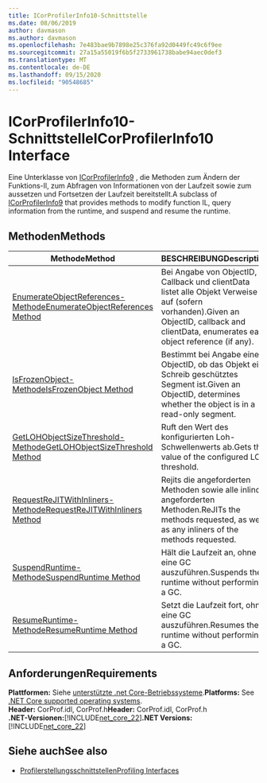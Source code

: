 ```yaml
---
title: ICorProfilerInfo10-Schnittstelle
ms.date: 08/06/2019
author: davmason
ms.author: davmason
ms.openlocfilehash: 7e483bae9b7898e25c376fa92d0449fc49c6f9ee
ms.sourcegitcommit: 27a15a55019f6b5f2733961738babe94aec0def3
ms.translationtype: MT
ms.contentlocale: de-DE
ms.lasthandoff: 09/15/2020
ms.locfileid: "90548685"
---
```

# <a name="icorprofilerinfo10-interface"></a><span data-ttu-id="61c2e-102">ICorProfilerInfo10-Schnittstelle</span><span class="sxs-lookup"><span data-stu-id="61c2e-102">ICorProfilerInfo10 Interface</span></span>

<span data-ttu-id="61c2e-103">Eine Unterklasse von [ICorProfilerInfo9](icorprofilerinfo9-interface.md) , die Methoden zum Ändern der Funktions-Il, zum Abfragen von Informationen von der Laufzeit sowie zum aussetzen und Fortsetzen der Laufzeit bereitstellt.</span><span class="sxs-lookup"><span data-stu-id="61c2e-103">A subclass of [ICorProfilerInfo9](icorprofilerinfo9-interface.md) that provides methods to modify function IL, query information from the runtime, and suspend and resume the runtime.</span></span>

## <a name="methods"></a><span data-ttu-id="61c2e-104">Methoden</span><span class="sxs-lookup"><span data-stu-id="61c2e-104">Methods</span></span>  

| <span data-ttu-id="61c2e-105">Methode</span><span class="sxs-lookup"><span data-stu-id="61c2e-105">Method</span></span>|<span data-ttu-id="61c2e-106">BESCHREIBUNG</span><span class="sxs-lookup"><span data-stu-id="61c2e-106">Description</span></span>|  
| ------------|-----------------|  
|[<span data-ttu-id="61c2e-107">EnumerateObjectReferences-Methode</span><span class="sxs-lookup"><span data-stu-id="61c2e-107">EnumerateObjectReferences Method</span></span>](icorprofilerinfo10-enumerateobjectreferences-method.md)|<span data-ttu-id="61c2e-108">Bei Angabe von ObjectID, Callback und clientData listet alle Objekt Verweise auf (sofern vorhanden).</span><span class="sxs-lookup"><span data-stu-id="61c2e-108">Given an ObjectID, callback and clientData, enumerates each object reference (if any).</span></span> |
|[<span data-ttu-id="61c2e-109">IsFrozenObject-Methode</span><span class="sxs-lookup"><span data-stu-id="61c2e-109">IsFrozenObject Method</span></span>](icorprofilerinfo10-isfrozenobject-method.md)|<span data-ttu-id="61c2e-110">Bestimmt bei Angabe einer ObjectID, ob das Objekt ein Schreib geschütztes Segment ist.</span><span class="sxs-lookup"><span data-stu-id="61c2e-110">Given an ObjectID, determines whether the object is in a read-only segment.</span></span> |
|[<span data-ttu-id="61c2e-111">GetLOHObjectSizeThreshold-Methode</span><span class="sxs-lookup"><span data-stu-id="61c2e-111">GetLOHObjectSizeThreshold Method</span></span>](icorprofilerinfo10-getlohobjectsizethreshold-method.md)|<span data-ttu-id="61c2e-112">Ruft den Wert des konfigurierten Loh-Schwellenwerts ab.</span><span class="sxs-lookup"><span data-stu-id="61c2e-112">Gets the value of the configured LOH threshold.</span></span> |
|[<span data-ttu-id="61c2e-113">RequestReJITWithInliners-Methode</span><span class="sxs-lookup"><span data-stu-id="61c2e-113">RequestReJITWithInliners Method</span></span>](icorprofilerinfo10-requestrejitwithinliners-method.md)| <span data-ttu-id="61c2e-114">Rejits die angeforderten Methoden sowie alle inlinder angeforderten Methoden.</span><span class="sxs-lookup"><span data-stu-id="61c2e-114">ReJITs the methods requested, as well as any inliners of the methods requested.</span></span>  |
|[<span data-ttu-id="61c2e-115">SuspendRuntime-Methode</span><span class="sxs-lookup"><span data-stu-id="61c2e-115">SuspendRuntime Method</span></span>](icorprofilerinfo10-suspendruntime-method.md)| <span data-ttu-id="61c2e-116">Hält die Laufzeit an, ohne eine GC auszuführen.</span><span class="sxs-lookup"><span data-stu-id="61c2e-116">Suspends the runtime without performing a GC.</span></span> |
|[<span data-ttu-id="61c2e-117">ResumeRuntime-Methode</span><span class="sxs-lookup"><span data-stu-id="61c2e-117">ResumeRuntime Method</span></span>](icorprofilerinfo10-resumeruntime-method.md)| <span data-ttu-id="61c2e-118">Setzt die Laufzeit fort, ohne eine GC auszuführen.</span><span class="sxs-lookup"><span data-stu-id="61c2e-118">Resumes the runtime without performing a GC.</span></span> |

## <a name="requirements"></a><span data-ttu-id="61c2e-119">Anforderungen</span><span class="sxs-lookup"><span data-stu-id="61c2e-119">Requirements</span></span>  
<span data-ttu-id="61c2e-120">**Plattformen:** Siehe [unterstützte .net Core-Betriebssysteme](../../../core/install/windows.md?pivots=os-windows).</span><span class="sxs-lookup"><span data-stu-id="61c2e-120">**Platforms:** See [.NET Core supported operating systems](../../../core/install/windows.md?pivots=os-windows).</span></span>  
<span data-ttu-id="61c2e-121">**Header:** CorProf.idl, CorProf.h</span><span class="sxs-lookup"><span data-stu-id="61c2e-121">**Header:** CorProf.idl, CorProf.h</span></span>  
<span data-ttu-id="61c2e-122">**.NET-Versionen:**[!INCLUDE[net_core_22](../../../../includes/net-core-30-md.md)]</span><span class="sxs-lookup"><span data-stu-id="61c2e-122">**.NET Versions:** [!INCLUDE[net_core_22](../../../../includes/net-core-30-md.md)]</span></span>

## <a name="see-also"></a><span data-ttu-id="61c2e-123">Siehe auch</span><span class="sxs-lookup"><span data-stu-id="61c2e-123">See also</span></span>

- [<span data-ttu-id="61c2e-124">Profilerstellungsschnittstellen</span><span class="sxs-lookup"><span data-stu-id="61c2e-124">Profiling Interfaces</span></span>](profiling-interfaces.md)
